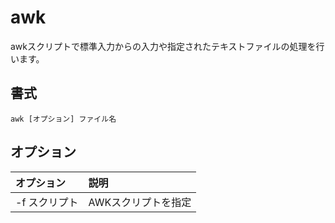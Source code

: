 # awk

awkスクリプトで標準入力からの入力や指定されたテキストファイルの処理を行います。

## 書式

```
awk [オプション] ファイル名
```

## オプション

|オプション|説明|
|:--|:--|
|-f スクリプト|AWKスクリプトを指定|
